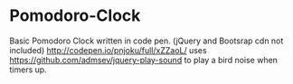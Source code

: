 # Pomodoro-Clock
Basic Pomodoro Clock written in code pen. (jQuery and Bootsrap cdn not included)
http://codepen.io/pnjoku/full/xZZaoL/
uses https://github.com/admsev/jquery-play-sound to play a bird noise when timers up.
